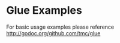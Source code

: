 Glue Examples
=============

For basic usage examples please reference http://godoc.org/github.com/tmc/glue

